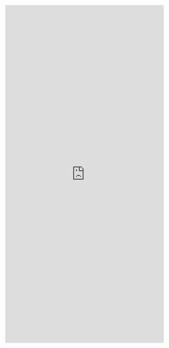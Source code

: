 <iframe class="imgur-embed" width="100%" height="1076" frameborder="0" src="https://i.imgur.com/6XRpFlC.gifv#embed"></iframe>
